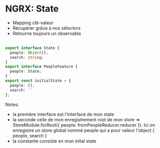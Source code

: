 <!-- .slide: class="with-code inconsolata" -->
# NGRX: State

- Mapping clé-valeur
- Récupérer grâce à nos  sélectors
- Retourne toujours un observable <br><br>

```typescript
export interface State {
  people: Object[];
  search: string;
}
export interface PeopleFeature {
  people: State;
}
export const initialState = {
  people: [],
  search: ''
};
```
<!-- .element: class="big-code" -->
Notes:
- la première interface est l'interface de mon state
- la seconde celle de mon enregistrement root de mon store => StoreModule.forRoot({ people: fromPeopleReducer.reducer }). Ici on enregistre un store global nommé people qui a pour valeur l'object { people, search }
- la constante consiste en mon inital state
